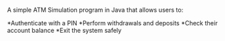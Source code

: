 A simple ATM Simulation program in Java that allows users to:

*Authenticate with a PIN
*Perform withdrawals and deposits
*Check their account balance
*Exit the system safely
